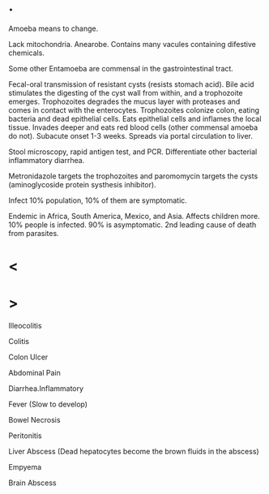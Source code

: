 # .

Amoeba means to change.

Lack mitochondria.
Anearobe.
Contains many vacules containing difestive chemicals.

Some other Entamoeba are commensal in the gastrointestinal tract.

Fecal-oral transmission of resistant cysts (resists stomach acid).
Bile acid stimulates the digesting of the cyst wall from within, and a trophozoite emerges.
Trophozoites degrades the mucus layer with proteases and comes in contact with the enterocytes.
Trophozoites colonize colon, eating bacteria and dead epithelial cells.
Eats epithelial cells and inflames the local tissue.
Invades deeper and eats red blood cells (other commensal amoeba do not).
Subacute onset 1-3 weeks.
Spreads via portal circulation to liver.

Stool microscopy, rapid antigen test, and PCR.
Differentiate other bacterial inflammatory diarrhea.

Metronidazole targets the trophozoites and paromomycin targets the cysts (aminoglycoside protein systhesis inhibitor).

Infect 10% population, 10% of them are symptomatic.

Endemic in Africa, South America, Mexico, and Asia.
Affects children more.
10% people is infected.
90% is asymptomatic.
2nd leading cause of death from parasites.

# <

# >

Illeocolitis

Colitis

Colon Ulcer

Abdominal Pain

Diarrhea.Inflammatory

Fever
(Slow to develop)

Bowel Necrosis

Peritonitis

Liver Abscess
(Dead hepatocytes become the brown fluids in the abscess)

Empyema

Brain Abscess
